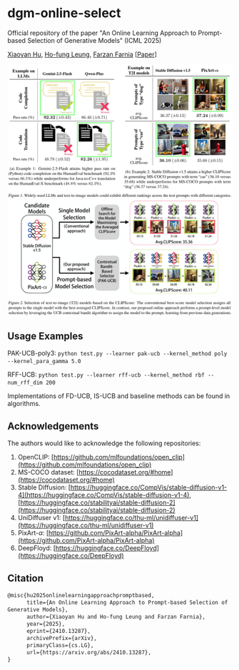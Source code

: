 # dgm-online-select
Official repository of the paper "An Online Learning Approach to Prompt-based Selection of Generative Models" (ICML 2025)

[Xiaoyan Hu](https://yannxiaoyanhu.github.io), [Ho-fung Leung](http://www.cse.cuhk.edu.hk/~lhf/), [Farzan Farnia](https://www.cse.cuhk.edu.hk/~farnia/Home.html) [[Paper](https://arxiv.org/pdf/2410.13287)]

![Figure](https://github.com/yannxiaoyanhu/dgm-online-select/blob/main/Examples.png)
![Figure](https://github.com/yannxiaoyanhu/dgm-online-select/blob/main/Prompt_based_select.png)

## Usage Examples

PAK-UCB-poly3: ```python test.py --learner pak-ucb --kernel_method poly --kernel_para_gamma 5.0```

RFF-UCB: ```python test.py --learner rff-ucb --kernel_method rbf --num_rff_dim 200```

Implementations of FD-UCB, IS-UCB and baseline methods can be found in algorithms.

## Acknowledgements

The authors would like to acknowledge the following repositories:

1. OpenCLIP: [https://github.com/mlfoundations/open_clip](https://github.com/mlfoundations/open_clip)
2. MS-COCO dataset: [https://cocodataset.org/#home](https://cocodataset.org/#home)
3. Stable Diffusion: [https://huggingface.co/CompVis/stable-diffusion-v1-4](https://huggingface.co/CompVis/stable-diffusion-v1-4), [https://huggingface.co/stabilityai/stable-diffusion-2](https://huggingface.co/stabilityai/stable-diffusion-2)
4. UniDiffuser v1: [https://huggingface.co/thu-ml/unidiffuser-v1](https://huggingface.co/thu-ml/unidiffuser-v1)
5. PixArt-$\alpha$: [https://github.com/PixArt-alpha/PixArt-alpha](https://github.com/PixArt-alpha/PixArt-alpha)
6. DeepFloyd: [https://huggingface.co/DeepFloyd](https://huggingface.co/DeepFloyd)


## Citation
```
@misc{hu2025onlinelearningapproachpromptbased,
      title={An Online Learning Approach to Prompt-based Selection of Generative Models}, 
      author={Xiaoyan Hu and Ho-fung Leung and Farzan Farnia},
      year={2025},
      eprint={2410.13287},
      archivePrefix={arXiv},
      primaryClass={cs.LG},
      url={https://arxiv.org/abs/2410.13287}, 
}
```
